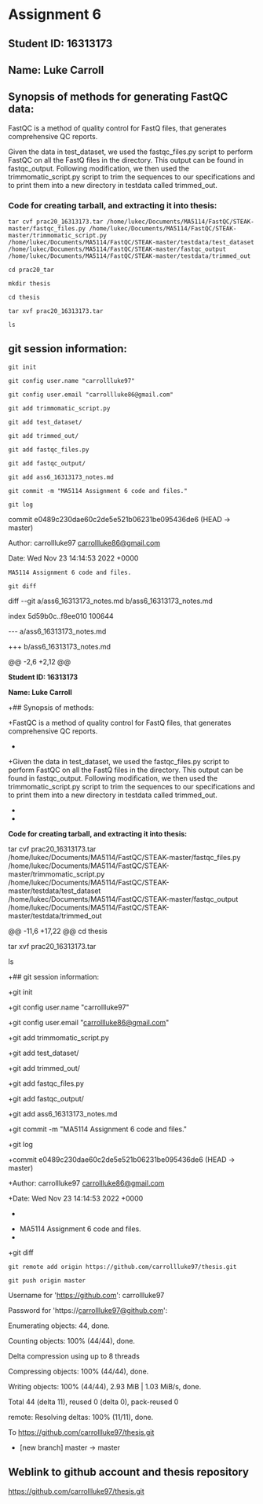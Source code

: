 # Assignment 6
## Student ID: 16313173
## Name: Luke Carroll

## Synopsis of methods for generating FastQC data:
FastQC is a method of quality control for FastQ files, that generates comprehensive QC reports. 

Given the data in test_dataset, we used the fastqc_files.py script to perform FastQC on all the FastQ files in the directory. This output can be found in fastqc_output. Following modification, we then used the trimmomatic_script.py script to trim the sequences to our specifications and to print them into a new directory in testdata called trimmed_out. 


### Code for creating tarball, and extracting it into thesis:
``tar cvf prac20_16313173.tar /home/lukec/Documents/MA5114/FastQC/STEAK-master/fastqc_files.py /home/lukec/Documents/MA5114/FastQC/STEAK-master/trimmomatic_script.py /home/lukec/Documents/MA5114/FastQC/STEAK-master/testdata/test_dataset /home/lukec/Documents/MA5114/FastQC/STEAK-master/fastqc_output /home/lukec/Documents/MA5114/FastQC/STEAK-master/testdata/trimmed_out``

``cd prac20_tar``

``mkdir thesis``

``cd thesis``

``tar xvf prac20_16313173.tar``

``ls``


## git session information:
``git init``

``git config user.name "carrollluke97"``

``git config user.email "carrollluke86@gmail.com"``

``git add trimmomatic_script.py``

``git add test_dataset/``

``git add trimmed_out/``

``git add fastqc_files.py``

``git add fastqc_output/``

``git add ass6_16313173_notes.md``

``git commit -m "MA5114 Assignment 6 code and files."``

``git log``

commit e0489c230dae60c2de5e521b06231be095436de6 (HEAD -> master)

Author: carrollluke97 <carrollluke86@gmail.com>

Date:   Wed Nov 23 14:14:53 2022 +0000

    MA5114 Assignment 6 code and files.
    
``git diff``

diff --git a/ass6_16313173_notes.md b/ass6_16313173_notes.md

index 5d59b0c..f8ee010 100644

--- a/ass6_16313173_notes.md

+++ b/ass6_16313173_notes.md

@@ -2,6 +2,12 @@

  **Student ID: 16313173**
 
  **Name: Luke Carroll**
 
+## Synopsis of methods:

+FastQC is a method of quality control for FastQ files, that generates comprehensive QC reports. 

+

+Given the data in test_dataset, we used the fastqc_files.py script to perform FastQC on all the FastQ files in the directory. This output can be found in fastqc_output. Following modification, we then used the trimmomatic_script.py script to trim the sequences to our specifications and to print them into a new directory in testdata called trimmed_out. 

+

+
 **Code for creating tarball, and extracting it into thesis:**
 
 tar cvf prac20_16313173.tar /home/lukec/Documents/MA5114/FastQC/STEAK-master/fastqc_files.py /home/lukec/Documents/MA5114/FastQC/STEAK-master/trimmomatic_script.py /home/lukec/Documents/MA5114/FastQC/STEAK-master/testdata/test_dataset /home/lukec/Documents/MA5114/FastQC/STEAK-master/fastqc_output /home/lukec/Documents/MA5114/FastQC/STEAK-master/testdata/trimmed_out 
 
 
@@ -11,6 +17,22 @@ cd thesis

 tar xvf prac20_16313173.tar
 
 ls
 
+## git session information:

+git init

+git config user.name "carrollluke97"

+git config user.email "carrollluke86@gmail.com"

+git add trimmomatic_script.py

+git add test_dataset/

+git add trimmed_out/

+git add fastqc_files.py

+git add fastqc_output/

+git add ass6_16313173_notes.md 

+git commit -m "MA5114 Assignment 6 code and files."

+git log

+commit e0489c230dae60c2de5e521b06231be095436de6 (HEAD -> master)

+Author: carrollluke97 <carrollluke86@gmail.com>

+Date:   Wed Nov 23 14:14:53 2022 +0000
 
-
+    MA5114 Assignment 6 code and files.
+    
+git diff





``git remote add origin https://github.com/carrollluke97/thesis.git``

``git push origin master``

Username for 'https://github.com': carrollluke97

Password for 'https://carrollluke97@github.com': 

Enumerating objects: 44, done.

Counting objects: 100% (44/44), done.

Delta compression using up to 8 threads

Compressing objects: 100% (44/44), done.

Writing objects: 100% (44/44), 2.93 MiB | 1.03 MiB/s, done.

Total 44 (delta 11), reused 0 (delta 0), pack-reused 0

remote: Resolving deltas: 100% (11/11), done.

To https://github.com/carrollluke97/thesis.git

 * [new branch]      master -> master


## Weblink to github account and thesis repository

https://github.com/carrollluke97/thesis.git



